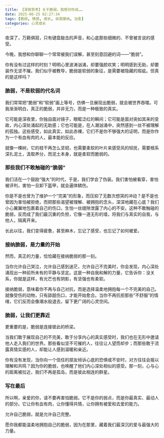 ```yaml
---
title: 【深夜思考】关于脆弱，我想对你说……
date: 2025-06-25 02:27:34
tags: [脆弱, 情感, 成长, 自我接纳, 治愈]
categories: 心灵成长
---
```


夜深了，万籁俱寂，只有键盘敲击的声音，和心底那些细微的、不曾被言说的感受。

今晚，我想和你聊聊一个常常被我们误解，甚至刻意回避的词——“脆弱”。

你有没有过这样的时刻？明明心里波涛汹涌，却要强颜欢笑；明明感到无助，却要装作无坚不摧。我们似乎被教导，脆弱是软弱的象征，是需要被隐藏的瑕疵。但真的是这样吗？

### 脆弱，不是软弱的代名词

我们常常把“脆弱”和“软弱”画上等号，仿佛一旦展现出脆弱，就会被世界吞噬。可我渐渐明白，真正的脆弱，并非无力，而是一种极致的真实。

它可能是深夜里，你独自面对镜子，眼眶泛红的瞬间；它可能是面对突如其来的变故，内心深处涌起的无助感；它也可能是，在人潮汹涌中，突然感到一丝不被理解的孤独。这些感受，如此真实，如此赤裸，它们不是你不够强大的证明，而是你作为一个有血有肉的人，最本能的反应。

就像一棵树，它的枝干再怎么坚韧，也需要柔软的叶片来感受风的轻抚，需要根系深扎泥土，汲取养分，而泥土本身，就是柔软而脆弱的。

### 那些我们不敢触碰的“脆弱”

我们活在一个鼓励“强大”的时代，于是，我们学会了伪装。我们害怕被看穿，害怕被评判，害怕一旦卸下盔甲，就会遍体鳞伤。

你是不是也曾为了维护一个“完美”的形象，而压抑了无数次想哭的冲动？是不是也曾因为害怕被拒绝，而把那些渴望被理解、被拥抱的念头，深深地藏在心底？我们小心翼翼地包裹着自己的伤口，生怕一丝缝隙泄露了内心的不安。这种不敢触碰的脆弱，反而成了我们最沉重的负担，它像一道无形的墙，将我们与真实的自我，与他人，隔离开来。

长此以往，我们变得疲惫，甚至麻木，忘记了感受，也忘记了如何被爱。

### 接纳脆弱，是力量的开始

然而，真正的力量，恰恰藏在接纳脆弱的那一刻。

当你允许自己哭泣，允许自己感到迷茫，允许自己不完美时，你会发现，内心深处涌现出一种前所未有的平静与坚定。这是一种自我和解的力量，它告诉你：没关系，你就是这样，有光芒也有阴影，有坚强也有柔软。

接纳脆弱，意味着你不再与自己对抗，而是选择温柔地拥抱每一个不完美的自己。就像受伤的动物，只有舔舐伤口，才能开始愈合。当你不再抗拒那些“不舒服”的情绪，它们反而会像潮水般退去，留下更广阔的心灵空间。

### 脆弱，让我们更靠近

更重要的是，脆弱是连接彼此的桥梁。

当我们敢于展现自己的不完美，敢于分享内心的真实感受时，我们也在无形中邀请他人走入我们的世界。那些看似坚不可摧的人，往往让人望而却步；而那些敢于流露真情实感的人，却能让人感到温暖和亲近。

你有没有发现，当你向一个信任的朋友倾诉心底的恐惧或不安时，对方往往会报以理解和共鸣？因为你的脆弱，也唤醒了他们内心深处相似的感受。那一刻，心与心的距离被拉近，我们不再是孤岛，而是彼此相连的群星。

### 写在最后

所以啊，亲爱的你，请不要再害怕脆弱。它不是你的弱点，而是你最真实、最动人的部分。它让你有血有肉，让你懂得共情，让你拥有被爱和去爱的能力。

允许自己脆弱，就是允许自己完整。

愿你我都能温柔地拥抱自己的脆弱，因为在那里，藏着我们最深沉的爱与最强大的力量。
